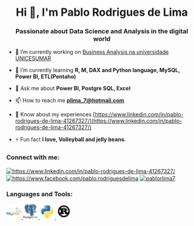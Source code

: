 <h1 align="center">Hi 👋, I'm Pablo Rodrigues de Lima</h1>
<h3 align="center">Passionate about Data Science and Analysis in the digital world</h3>

- 🔭 I’m currently working on [Business Analysis na universidade UNICESUMAR](https://www.unicesumar.edu.br/home/)

- 🌱 I’m currently learning **R, M, DAX and Python language, MySQL, Power BI, ETL(Pentaho)**

- 💬 Ask me about **Power BI, Postgre SQL, Excel**

- 📫 How to reach me **plima_7@hotmail.com**

- 📄 Know about my experiences [https://www.linkedin.com/in/pablo-rodrigues-de-lima-41267327/](https://www.linkedin.com/in/pablo-rodrigues-de-lima-41267327/)

- ⚡ Fun fact **I love, Volleyball and jelly beans.**

<h3 align="left">Connect with me:</h3>
<p align="left">
<a href="https://linkedin.com/in/https://www.linkedin.com/in/pablo-rodrigues-de-lima-41267327/" target="blank"><img align="center" src="https://raw.githubusercontent.com/rahuldkjain/github-profile-readme-generator/master/src/images/icons/Social/linked-in-alt.svg" alt="https://www.linkedin.com/in/pablo-rodrigues-de-lima-41267327/" height="30" width="40" /></a>
<a href="https://fb.com/https://www.facebook.com/pablo.rodriguesdelima" target="blank"><img align="center" src="https://raw.githubusercontent.com/rahuldkjain/github-profile-readme-generator/master/src/images/icons/Social/facebook.svg" alt="https://www.facebook.com/pablo.rodriguesdelima" height="30" width="40" /></a>
<a href="https://instagram.com/pablorlima7" target="blank"><img align="center" src="https://raw.githubusercontent.com/rahuldkjain/github-profile-readme-generator/master/src/images/icons/Social/instagram.svg" alt="pablorlima7" height="30" width="40" /></a>
</p>

<h3 align="left">Languages and Tools:</h3>
<p align="left"> <a href="https://www.mysql.com/" target="_blank" rel="noreferrer"> <img src="https://raw.githubusercontent.com/devicons/devicon/master/icons/mysql/mysql-original-wordmark.svg" alt="mysql" width="40" height="40"/> </a> <a href="https://www.postgresql.org" target="_blank" rel="noreferrer"> <img src="https://raw.githubusercontent.com/devicons/devicon/master/icons/postgresql/postgresql-original-wordmark.svg" alt="postgresql" width="40" height="40"/> </a> <a href="https://www.python.org" target="_blank" rel="noreferrer"> <img src="https://raw.githubusercontent.com/devicons/devicon/master/icons/python/python-original.svg" alt="python" width="40" height="40"/> </a> <a href="https://www.rust-lang.org" target="_blank" rel="noreferrer"> <img src="https://raw.githubusercontent.com/devicons/devicon/master/icons/rust/rust-plain.svg" alt="rust" width="40" height="40"/> </a> </p>
<!---
Pablorlima/Pablorlima is a ✨ special ✨ repository because its `README.md` (this file) appears on your GitHub profile.
You can click the Preview link to take a look at your changes.
--->
